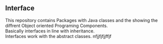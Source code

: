 ## Interface
This repository contains
Packages with Java classes and the showing the diffrent Object oriented Programing Components.<br />
Basically interfaces in line with inheritance. <br />
Interfaces work with the abstract classes.
nfjjfjfjjffjf
